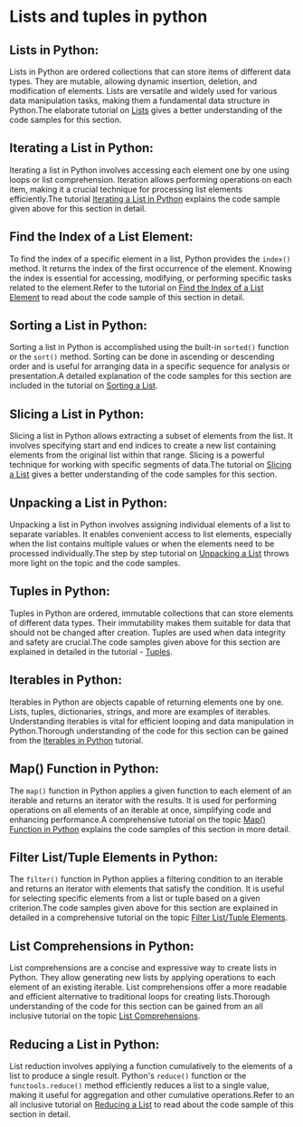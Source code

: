 # Lists and tuples in python

## Lists in Python:
Lists in Python are ordered collections that can store items of different data types. They are mutable, allowing dynamic insertion, deletion, and modification of elements. Lists are versatile and widely used for various data manipulation tasks, making them a fundamental data structure in Python.The elaborate tutorial on <a href="https://www.kolledge.com/python/tutorial/lists-in-python">Lists</a> gives a better understanding of the code samples for this section.

## Iterating a List in Python:
Iterating a list in Python involves accessing each element one by one using loops or list comprehension. Iteration allows performing operations on each item, making it a crucial technique for processing list elements efficiently.The tutorial <a href="https://www.kolledge.com/python/tutorial/iterating-a-list-in-python">Iterating a List in Python</a> explains the code sample given above for this section in detail.

## Find the Index of a List Element:
To find the index of a specific element in a list, Python provides the `index()` method. It returns the index of the first occurrence of the element. Knowing the index is essential for accessing, modifying, or performing specific tasks related to the element.Refer to the tutorial on <a href="https://www.kolledge.com/python/tutorial/find-the-index-of-a-list-element-in-python">Find the Index of a List Element</a> to read about the code sample of this section in detail.

## Sorting a List in Python:
Sorting a list in Python is accomplished using the built-in `sorted()` function or the `sort()` method. Sorting can be done in ascending or descending order and is useful for arranging data in a specific sequence for analysis or presentation.A detailed explanation of the code samples for this section are included in the tutorial on <a href="https://www.kolledge.com/python/tutorial/sorting-a-list-in-python">Sorting a List</a>.

## Slicing a List in Python:
Slicing a list in Python allows extracting a subset of elements from the list. It involves specifying start and end indices to create a new list containing elements from the original list within that range. Slicing is a powerful technique for working with specific segments of data.The tutorial on <a href="https://www.kolledge.com/python/tutorial/slicing-a-list-in-python">Slicing a List</a> gives a better understanding of the code samples for this section.

## Unpacking a List in Python:
Unpacking a list in Python involves assigning individual elements of a list to separate variables. It enables convenient access to list elements, especially when the list contains multiple values or when the elements need to be processed individually.The step by step tutorial on <a href="https://www.kolledge.com/python/tutorial/unpacking-a-list-in-python">Unpacking a List</a> throws more light on the topic and the code samples.

## Tuples in Python:
Tuples in Python are ordered, immutable collections that can store elements of different data types. Their immutability makes them suitable for data that should not be changed after creation. Tuples are used when data integrity and safety are crucial.The code samples given above for this section are explained in detailed in the tutorial - <a href="https://www.kolledge.com/python/tutorial/tuples-in-python">Tuples</a>.

## Iterables in Python:
Iterables in Python are objects capable of returning elements one by one. Lists, tuples, dictionaries, strings, and more are examples of iterables. Understanding iterables is vital for efficient looping and data manipulation in Python.Thorough understanding of the code for this section can be gained from the <a href="https://www.kolledge.com/python/tutorial/iterables-in-python">Iterables in Python</a> tutorial.

## Map() Function in Python:
The `map()` function in Python applies a given function to each element of an iterable and returns an iterator with the results. It is used for performing operations on all elements of an iterable at once, simplifying code and enhancing performance.A comprehensive tutorial on the topic <a href="https://www.kolledge.com/python/tutorial/map-function-in-python">Map() Function in Python</a> explains the code samples of this section in more detail.

## Filter List/Tuple Elements in Python:
The `filter()` function in Python applies a filtering condition to an iterable and returns an iterator with elements that satisfy the condition. It is useful for selecting specific elements from a list or tuple based on a given criterion.The code samples given above for this section are explained in detailed in a comprehensive tutorial on the topic <a href="https://www.kolledge.com/python/tutorial/filter-list-tuple-elements-in-python">Filter List/Tuple Elements</a>.

## List Comprehensions in Python:
List comprehensions are a concise and expressive way to create lists in Python. They allow generating new lists by applying operations to each element of an existing iterable. List comprehensions offer a more readable and efficient alternative to traditional loops for creating lists.Thorough understanding of the code for this section can be gained from an all inclusive tutorial on the topic <a href="https://www.kolledge.com/python/tutorial/list-comprehensions-in-python">List Comprehensions</a>.

## Reducing a List in Python:
List reduction involves applying a function cumulatively to the elements of a list to produce a single result. Python's `reduce()` function or the `functools.reduce()` method efficiently reduces a list to a single value, making it useful for aggregation and other cumulative operations.Refer to an all inclusive tutorial on <a href="https://www.kolledge.com/python/tutorial/reducing-a-list-in-python">Reducing a List</a> to read about the code sample of this section in detail.
